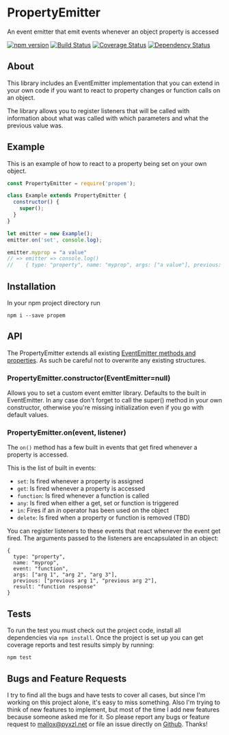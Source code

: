 # PropertyEmitter
An event emitter that emit events whenever an object property is accessed

[![npm version](https://badge.fury.io/js/PropertyEmitter.svg)](http://badge.fury.io/js/PropertyEmitter)
[![Build Status](https://travis-ci.org/mallocator/PropertyEmitter.svg?branch=master)](https://travis-ci.org/mallocator/PropertyEmitter)
[![Coverage Status](https://coveralls.io/repos/mallocator/PropertyEmitter/badge.svg?branch=master&service=github)](https://coveralls.io/github/mallocator/PropertyEmitter?branch=master)
[![Dependency Status](https://david-dm.org/mallocator/PropertyEmitter.svg)](https://david-dm.org/mallocator/PropertyEmitter)


## About

This library includes an EventEmitter implementation that you can extend in your
own code if you want to react to property changes or function calls on an object.

The library allows you to register listeners that will be called with information
about what was called with which parameters and what the previous value was.


## Example

This is an example of how to react to a property being set on your own object.

```Javascript
const PropertyEmitter = require('propem');

class Example extends PropertyEmitter {
  constructor() {
    super();
  }
}

let emitter = new Example();
emitter.on('set', console.log);

emitter.myprop = "a value"
// => emitter => console.log()
//    { type: "property", name: "myprop", args: ["a value"], previous: null }
```


## Installation

In your npm project directory run

```
npm i --save propem
```


## API

The PropertyEmitter extends all existing [EventEmitter methods and properties](https://nodejs.org/api/events.html#events_class_eventemitter).
As such be careful not to overwrite any existing structures.

### PropertyEmitter.constructor(EventEmitter=null)

Allows you to set a custom event emitter library. Defaults to the built
in EventEmitter. In any case don't forget to call the super() method in your
own constructor, otherwise you're missing initialization even if you go with
default values.

### PropertyEmitter.on(event, listener)

The ```on()``` method has a few built in events that get fired whenever a
property is accessed.

This is the list of built in events:

* ```set```: Is fired whenever a property is assigned
* ```get```: Is fired whenever a property is accessed
* ```function```: Is fired whenever a function is called
* ```any```: Is fired when either a get, set or function is triggered
* ```in```: Fires if an *in* operator has been used on the object
* ```delete```: Is fired when a property or function is removed (TBD)


You can register listeners to these events that react whenever the event get
fired. The arguments passed to the listeners are encapsulated in an object:

```
{
  type: "property",
  name: "myprop",
  event: "function",
  args: ["arg 1", "arg 2", "arg 3"],
  previous: ["previous arg 1", "previous arg 2"],
  result: "function response"
}
```


## Tests

To run the test you must check out the project code, install all dependencies
via ```npm install```. Once the project is set up you can get coverage reports
and test results simply by running:

```
npm test
```


## Bugs and Feature Requests

I try to find all the bugs and have tests to cover all cases, but since I'm working on this project alone, it's easy to miss something.
Also I'm trying to think of new features to implement, but most of the time I add new features because someone asked me for it.
So please report any bugs or feature request to mallox@pyxzl.net or file an issue directly on [Github](https://github.com/mallocator/PropertyEmitter/issues).
Thanks!

